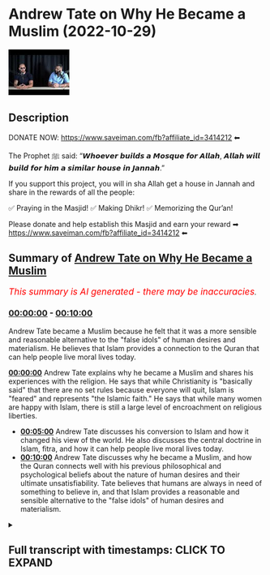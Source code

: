 # Andrew Tate on Why He Became a Muslim (2022-10-29)

![alt Andrew Tate on Why He Became a Muslim](Ysv3GE3-kpc.jpg "Andrew Tate on Why He Became a Muslim")

## Description

DONATE NOW: https://www.saveiman.com/fb?affiliate_id=3414212 ⬅

The Prophet ﷺ said: “𝙒𝙝𝙤𝙚𝙫𝙚𝙧 𝙗𝙪𝙞𝙡𝙙𝙨 𝙖 𝙈𝙤𝙨𝙦𝙪𝙚 𝙛𝙤𝙧 𝘼𝙡𝙡𝙖𝙝, 𝘼𝙡𝙡𝙖𝙝 𝙬𝙞𝙡𝙡 𝙗𝙪𝙞𝙡𝙙 𝙛𝙤𝙧 𝙝𝙞𝙢 𝙖 𝙨𝙞𝙢𝙞𝙡𝙖𝙧 𝙝𝙤𝙪𝙨𝙚 𝙞𝙣 𝙅𝙖𝙣𝙣𝙖𝙝.”

If you support this project, you will in sha Allah get a house in Jannah and share in the rewards of all the people:

✅ Praying in the Masjid!
✅ Making Dhikr!
✅ Memorizing the Qur’an!

Please donate and help establish this Masjid and earn your reward ➡ https://www.saveiman.com/fb?affiliate_id=3414212 ⬅

## Summary of [Andrew Tate on Why He Became a Muslim](https://www.youtube.com/watch?v=Ysv3GE3-kpc)


*<span style="color:red; font-size:125%">This summary is AI generated - there may be inaccuracies</span>. [](/)*

### [00:00:00](https://www.youtube.com/watch?v=Ysv3GE3-kpc&t=0) - [00:10:00](https://www.youtube.com/watch?v=Ysv3GE3-kpc&t=600)

Andrew Tate became a Muslim because he felt that it was a more sensible and reasonable alternative to the "false idols" of human desires and materialism. He believes that Islam provides a connection to the Quran that can help people live moral lives today.

**[00:00:00](https://www.youtube.com/watch?v=Ysv3GE3-kpc&t=0)** Andrew Tate explains why he became a Muslim and shares his experiences with the religion. He says that while Christianity is "basically said" that there are no set rules because everyone will quit, Islam is "feared" and represents "the Islamic faith." He says that while many women are happy with Islam, there is still a large level of encroachment on religious liberties.
* **[00:05:00](https://www.youtube.com/watch?v=Ysv3GE3-kpc&t=300)**  Andrew Tate discusses his conversion to Islam and how it changed his view of the world. He also discusses the central doctrine in Islam, fitra, and how it can help people live moral lives today.
* **[00:10:00](https://www.youtube.com/watch?v=Ysv3GE3-kpc&t=600)**  Andrew Tate discusses why he became a Muslim, and how the Quran connects well with his previous philosophical and psychological beliefs about the nature of human desires and their ultimate unsatisfiability. Tate believes that humans are always in need of something to believe in, and that Islam provides a reasonable and sensible alternative to the "false idols" of human desires and materialism.

<details><summary><h2>Full transcript with timestamps: CLICK TO EXPAND</h2></summary>

[0:00:00](https://youtu.be/Ysv3GE3-kpc?t=0) your brothers and sisters in the slum  
[0:00:02](https://youtu.be/Ysv3GE3-kpc?t=2) net from Norway are establishing a  
[0:00:04](https://youtu.be/Ysv3GE3-kpc?t=4) Masjid a dawah center this Center this  
[0:00:08](https://youtu.be/Ysv3GE3-kpc?t=8) Masjid this educational institution will  
[0:00:10](https://youtu.be/Ysv3GE3-kpc?t=10) act like a beacon of light calling the  
[0:00:14](https://youtu.be/Ysv3GE3-kpc?t=14) Muslims in Norway back to the essence of  
[0:00:16](https://youtu.be/Ysv3GE3-kpc?t=16) Islam so give generously and Allah  
[0:00:18](https://youtu.be/Ysv3GE3-kpc?t=18) azzawajal will give you even I wanted to  
[0:00:21](https://youtu.be/Ysv3GE3-kpc?t=21) ask you now because this is the Hot  
[0:00:22](https://youtu.be/Ysv3GE3-kpc?t=22) Topic especially in the Muslim Community  
[0:00:23](https://youtu.be/Ysv3GE3-kpc?t=23) about your conversion yeah so tell us  
[0:00:27](https://youtu.be/Ysv3GE3-kpc?t=27) the story like what happened exactly  
[0:00:28](https://youtu.be/Ysv3GE3-kpc?t=28) well I think a lot of people have been  
[0:00:30](https://youtu.be/Ysv3GE3-kpc?t=30) following me for a while understand that  
[0:00:31](https://youtu.be/Ysv3GE3-kpc?t=31) I've been very respectful of Islam for a  
[0:00:33](https://youtu.be/Ysv3GE3-kpc?t=33) long time I was born in a Christian  
[0:00:35](https://youtu.be/Ysv3GE3-kpc?t=35) country I was raised as a Christian and  
[0:00:37](https://youtu.be/Ysv3GE3-kpc?t=37) I've always been very respectful of  
[0:00:39](https://youtu.be/Ysv3GE3-kpc?t=39) Islam and it's become more and more  
[0:00:41](https://youtu.be/Ysv3GE3-kpc?t=41) obvious to me and and more and more  
[0:00:43](https://youtu.be/Ysv3GE3-kpc?t=43) pertinent that Islam is the last  
[0:00:45](https://youtu.be/Ysv3GE3-kpc?t=45) religion on the planet when I talk about  
[0:00:48](https://youtu.be/Ysv3GE3-kpc?t=48) Islam because I'm new to it yeah I I'm a  
[0:00:52](https://youtu.be/Ysv3GE3-kpc?t=52) little bit careful right because I'm new  
[0:00:53](https://youtu.be/Ysv3GE3-kpc?t=53) to it I'm certainly not a scholar  
[0:00:55](https://youtu.be/Ysv3GE3-kpc?t=55) there's so much I need to learn I know  
[0:00:56](https://youtu.be/Ysv3GE3-kpc?t=56) I'm on a Learning Journey I'm not here  
[0:00:58](https://youtu.be/Ysv3GE3-kpc?t=58) to sit here and talk scripture I don't  
[0:01:00](https://youtu.be/Ysv3GE3-kpc?t=60) know those things yet I'm here to learn  
[0:01:01](https://youtu.be/Ysv3GE3-kpc?t=61) but we're here at your assistance thank  
[0:01:04](https://youtu.be/Ysv3GE3-kpc?t=64) you brother thank you thank you but um  
[0:01:06](https://youtu.be/Ysv3GE3-kpc?t=66) it's just for me it feels like the last  
[0:01:08](https://youtu.be/Ysv3GE3-kpc?t=68) religion on Earth I feel like there's no  
[0:01:10](https://youtu.be/Ysv3GE3-kpc?t=70) other religion people say to me why did  
[0:01:12](https://youtu.be/Ysv3GE3-kpc?t=72) you convert and I said I don't really  
[0:01:13](https://youtu.be/Ysv3GE3-kpc?t=73) feel it as a conversion I it's almost  
[0:01:15](https://youtu.be/Ysv3GE3-kpc?t=75) like I knew Gog was real and now I've  
[0:01:16](https://youtu.be/Ysv3GE3-kpc?t=76) become religious and they say oh you're  
[0:01:18](https://youtu.be/Ysv3GE3-kpc?t=78) religious before I was like religious  
[0:01:19](https://youtu.be/Ysv3GE3-kpc?t=79) before how Christian what does Christian  
[0:01:21](https://youtu.be/Ysv3GE3-kpc?t=81) mean like who's not a Christian you go  
[0:01:24](https://youtu.be/Ysv3GE3-kpc?t=84) to Christian nations and everyone says  
[0:01:25](https://youtu.be/Ysv3GE3-kpc?t=85) they're a Christian look how they live  
[0:01:26](https://youtu.be/Ysv3GE3-kpc?t=86) their lives go into the average church  
[0:01:28](https://youtu.be/Ysv3GE3-kpc?t=88) is anyone actually fearful of God  
[0:01:29](https://youtu.be/Ysv3GE3-kpc?t=89) anybody no the girls are out on Saturday  
[0:01:32](https://youtu.be/Ysv3GE3-kpc?t=92) night drinking and they turn up to  
[0:01:33](https://youtu.be/Ysv3GE3-kpc?t=93) church because their parents made them  
[0:01:34](https://youtu.be/Ysv3GE3-kpc?t=94) but there's there's no substance to the  
[0:01:36](https://youtu.be/Ysv3GE3-kpc?t=96) religion and also  
[0:01:38](https://youtu.be/Ysv3GE3-kpc?t=98) Islam very closely reflects my personal  
[0:01:41](https://youtu.be/Ysv3GE3-kpc?t=101) beliefs I through my personal life I've  
[0:01:43](https://youtu.be/Ysv3GE3-kpc?t=103) learned that if you don't have standards  
[0:01:45](https://youtu.be/Ysv3GE3-kpc?t=105) and you're not a strong person who's  
[0:01:46](https://youtu.be/Ysv3GE3-kpc?t=106) prepared to defend his ideas you will be  
[0:01:48](https://youtu.be/Ysv3GE3-kpc?t=108) crushed yes and we look at most  
[0:01:50](https://youtu.be/Ysv3GE3-kpc?t=110) religions in the world today which are  
[0:01:52](https://youtu.be/Ysv3GE3-kpc?t=112) not prepared to defend their ideas  
[0:01:53](https://youtu.be/Ysv3GE3-kpc?t=113) what's happened to them they're just  
[0:01:54](https://youtu.be/Ysv3GE3-kpc?t=114) getting crushed and now we have  
[0:01:55](https://youtu.be/Ysv3GE3-kpc?t=115) Christianity as an idea which is  
[0:01:58](https://youtu.be/Ysv3GE3-kpc?t=118) basically said well we can't set any  
[0:02:00](https://youtu.be/Ysv3GE3-kpc?t=120) firm rules because everyone will just  
[0:02:01](https://youtu.be/Ysv3GE3-kpc?t=121) quit so instead let's make it so easy to  
[0:02:04](https://youtu.be/Ysv3GE3-kpc?t=124) be a Christian that nobody has to put  
[0:02:05](https://youtu.be/Ysv3GE3-kpc?t=125) any effort in and then accept everybody  
[0:02:07](https://youtu.be/Ysv3GE3-kpc?t=127) no matter what and hopefully we can keep  
[0:02:09](https://youtu.be/Ysv3GE3-kpc?t=129) the church doors open that's not that's  
[0:02:12](https://youtu.be/Ysv3GE3-kpc?t=132) not God to me you know God to me is is  
[0:02:14](https://youtu.be/Ysv3GE3-kpc?t=134) strong God to me is something to be  
[0:02:16](https://youtu.be/Ysv3GE3-kpc?t=136) feared God to me something someone that  
[0:02:18](https://youtu.be/Ysv3GE3-kpc?t=138) people are afraid to mock yeah God to me  
[0:02:20](https://youtu.be/Ysv3GE3-kpc?t=140) is someone that you have to go out of  
[0:02:22](https://youtu.be/Ysv3GE3-kpc?t=142) your way to prove something to God to me  
[0:02:25](https://youtu.be/Ysv3GE3-kpc?t=145) has red lines like God to me represents  
[0:02:28](https://youtu.be/Ysv3GE3-kpc?t=148) the Islamic faith the Christian God to  
[0:02:29](https://youtu.be/Ysv3GE3-kpc?t=149) me I don't see God I can't explain I  
[0:02:31](https://youtu.be/Ysv3GE3-kpc?t=151) don't see anything there so to me it was  
[0:02:34](https://youtu.be/Ysv3GE3-kpc?t=154) it was the only logical choice in the  
[0:02:36](https://youtu.be/Ysv3GE3-kpc?t=156) end I mean many as you're saying this  
[0:02:38](https://youtu.be/Ysv3GE3-kpc?t=158) I'm sure many people are like ecstatic  
[0:02:40](https://youtu.be/Ysv3GE3-kpc?t=160) and extremely happy it's a great it's a  
[0:02:43](https://youtu.be/Ysv3GE3-kpc?t=163) great thing for everyone honestly  
[0:02:43](https://youtu.be/Ysv3GE3-kpc?t=163) because you know just anyone coming into  
[0:02:47](https://youtu.be/Ysv3GE3-kpc?t=167) Islam is is you know the prophet is  
[0:02:49](https://youtu.be/Ysv3GE3-kpc?t=169) better than the world and everything in  
[0:02:50](https://youtu.be/Ysv3GE3-kpc?t=170) it yeah but imagine now somebody of  
[0:02:53](https://youtu.be/Ysv3GE3-kpc?t=173) major influence I mean you're the most  
[0:02:55](https://youtu.be/Ysv3GE3-kpc?t=175) Googled person on the planet I'm not  
[0:02:56](https://youtu.be/Ysv3GE3-kpc?t=176) sure if you're still yeah I think Putin  
[0:02:59](https://youtu.be/Ysv3GE3-kpc?t=179) might have beat me as of last week but I  
[0:03:01](https://youtu.be/Ysv3GE3-kpc?t=181) think it's between me and Putin at the  
[0:03:02](https://youtu.be/Ysv3GE3-kpc?t=182) moment but I don't want to lose to Putin  
[0:03:04](https://youtu.be/Ysv3GE3-kpc?t=184) look Putin's the Big G I don't want more  
[0:03:05](https://youtu.be/Ysv3GE3-kpc?t=185) enemies like it's fine Vladimir you can  
[0:03:07](https://youtu.be/Ysv3GE3-kpc?t=187) have it I never thought I'd hear you  
[0:03:09](https://youtu.be/Ysv3GE3-kpc?t=189) saying that statement yeah put wouldn't  
[0:03:11](https://youtu.be/Ysv3GE3-kpc?t=191) beat me last year right yeah I think  
[0:03:13](https://youtu.be/Ysv3GE3-kpc?t=193) we're just something the most Google but  
[0:03:15](https://youtu.be/Ysv3GE3-kpc?t=195) no no it's definitely something  
[0:03:16](https://youtu.be/Ysv3GE3-kpc?t=196) beautiful and a lot of people have you  
[0:03:19](https://youtu.be/Ysv3GE3-kpc?t=199) know you'll be surprised at how many  
[0:03:20](https://youtu.be/Ysv3GE3-kpc?t=200) women as well like because obviously the  
[0:03:21](https://youtu.be/Ysv3GE3-kpc?t=201) the accusations of misogynist you know  
[0:03:24](https://youtu.be/Ysv3GE3-kpc?t=204) but but a lot of women handle Allah  
[0:03:26](https://youtu.be/Ysv3GE3-kpc?t=206) especially in the Muslim World they  
[0:03:27](https://youtu.be/Ysv3GE3-kpc?t=207) absolutely happy in fact let me tell you  
[0:03:28](https://youtu.be/Ysv3GE3-kpc?t=208) a story just before I came here today  
[0:03:30](https://youtu.be/Ysv3GE3-kpc?t=210) one um one particular woman I can't  
[0:03:33](https://youtu.be/Ysv3GE3-kpc?t=213) remember her identity but she's working  
[0:03:34](https://youtu.be/Ysv3GE3-kpc?t=214) as a school teacher yep in London and  
[0:03:37](https://youtu.be/Ysv3GE3-kpc?t=217) actually my friend told me that she was  
[0:03:40](https://youtu.be/Ysv3GE3-kpc?t=220) kicked out of school because they had  
[0:03:42](https://youtu.be/Ysv3GE3-kpc?t=222) this campaign against you in the schools  
[0:03:44](https://youtu.be/Ysv3GE3-kpc?t=224) I'm not sure if you're aware of it yeah  
[0:03:45](https://youtu.be/Ysv3GE3-kpc?t=225) this was part of the cancellation I  
[0:03:47](https://youtu.be/Ysv3GE3-kpc?t=227) didn't know about this yeah so in in  
[0:03:48](https://youtu.be/Ysv3GE3-kpc?t=228) British schools they said you know if  
[0:03:50](https://youtu.be/Ysv3GE3-kpc?t=230) you say anything good about if you if  
[0:03:51](https://youtu.be/Ysv3GE3-kpc?t=231) you say anything good about this person  
[0:03:53](https://youtu.be/Ysv3GE3-kpc?t=233) or you have to be reported or prevented  
[0:03:55](https://youtu.be/Ysv3GE3-kpc?t=235) and if you say anything you know you  
[0:03:57](https://youtu.be/Ysv3GE3-kpc?t=237) have to kind of combat his extremism or  
[0:04:00](https://youtu.be/Ysv3GE3-kpc?t=240) whatever it may be right so she because  
[0:04:02](https://youtu.be/Ysv3GE3-kpc?t=242) when you became Muslim she abstained  
[0:04:04](https://youtu.be/Ysv3GE3-kpc?t=244) from doing that she said I can't really  
[0:04:05](https://youtu.be/Ysv3GE3-kpc?t=245) do that because you know Islamic clause  
[0:04:07](https://youtu.be/Ysv3GE3-kpc?t=247) and it's it's backbiting and he's got  
[0:04:09](https://youtu.be/Ysv3GE3-kpc?t=249) honor and Islam and so on and  
[0:04:11](https://youtu.be/Ysv3GE3-kpc?t=251) unfortunately they fired her from that  
[0:04:12](https://youtu.be/Ysv3GE3-kpc?t=252) from the position wow so you can see  
[0:04:14](https://youtu.be/Ysv3GE3-kpc?t=254) that this is the level of encroachment  
[0:04:16](https://youtu.be/Ysv3GE3-kpc?t=256) we're talking about here so and this  
[0:04:18](https://youtu.be/Ysv3GE3-kpc?t=258) shows you that the level of fraternity  
[0:04:20](https://youtu.be/Ysv3GE3-kpc?t=260) that exists and not only the fact that  
[0:04:22](https://youtu.be/Ysv3GE3-kpc?t=262) you know when you're looking at Old  
[0:04:23](https://youtu.be/Ysv3GE3-kpc?t=263) Twitter or whatever Twitter or whatever  
[0:04:25](https://youtu.be/Ysv3GE3-kpc?t=265) social media it's not a representation  
[0:04:27](https://youtu.be/Ysv3GE3-kpc?t=267) of what's really happening of course of  
[0:04:28](https://youtu.be/Ysv3GE3-kpc?t=268) course and I I mean that's that's crazy  
[0:04:30](https://youtu.be/Ysv3GE3-kpc?t=270) to hear and what's most crazy is  
[0:04:33](https://youtu.be/Ysv3GE3-kpc?t=273) yeah the the fervor behind this idea  
[0:04:36](https://youtu.be/Ysv3GE3-kpc?t=276) that I'm somehow extremist is truly it's  
[0:04:39](https://youtu.be/Ysv3GE3-kpc?t=279) truly clown world like I've sat as a  
[0:04:41](https://youtu.be/Ysv3GE3-kpc?t=281) professional and and analyzed my content  
[0:04:43](https://youtu.be/Ysv3GE3-kpc?t=283) and understood which things can be taken  
[0:04:45](https://youtu.be/Ysv3GE3-kpc?t=285) out of context and which things were  
[0:04:46](https://youtu.be/Ysv3GE3-kpc?t=286) said in a way perhaps they wouldn't  
[0:04:47](https://youtu.be/Ysv3GE3-kpc?t=287) shouldn't have been said before I was  
[0:04:49](https://youtu.be/Ysv3GE3-kpc?t=289) massively famous but we have to sit here  
[0:04:51](https://youtu.be/Ysv3GE3-kpc?t=291) and understand that if you take anybody  
[0:04:53](https://youtu.be/Ysv3GE3-kpc?t=293) on the planet and give them seven years  
[0:04:54](https://youtu.be/Ysv3GE3-kpc?t=294) of YouTube and then they decide and they  
[0:04:56](https://youtu.be/Ysv3GE3-kpc?t=296) blow up big you're gonna be able to find  
[0:04:58](https://youtu.be/Ysv3GE3-kpc?t=298) 30 to 45 seconds of clip across all  
[0:05:00](https://youtu.be/Ysv3GE3-kpc?t=300) those years that could be taken out of  
[0:05:01](https://youtu.be/Ysv3GE3-kpc?t=301) context right yeah and and and and it's  
[0:05:04](https://youtu.be/Ysv3GE3-kpc?t=304) truly crazy because they sit and say oh  
[0:05:06](https://youtu.be/Ysv3GE3-kpc?t=306) yeah but you know the young boys are  
[0:05:07](https://youtu.be/Ysv3GE3-kpc?t=307) watching your stuff and they don't truly  
[0:05:09](https://youtu.be/Ysv3GE3-kpc?t=309) understand all of it and it there's  
[0:05:11](https://youtu.be/Ysv3GE3-kpc?t=311) Nuance that's missing and my argument is  
[0:05:13](https://youtu.be/Ysv3GE3-kpc?t=313) very simple my argument is well one  
[0:05:15](https://youtu.be/Ysv3GE3-kpc?t=315) you're taking small Clips out of context  
[0:05:16](https://youtu.be/Ysv3GE3-kpc?t=316) and two there's not a single piece of  
[0:05:18](https://youtu.be/Ysv3GE3-kpc?t=318) content on the internet that 14 year old  
[0:05:20](https://youtu.be/Ysv3GE3-kpc?t=320) boy can't misunderstand name somebody  
[0:05:22](https://youtu.be/Ysv3GE3-kpc?t=322) name someone who's producing content on  
[0:05:24](https://youtu.be/Ysv3GE3-kpc?t=324) the internet that you would be 100 happy  
[0:05:25](https://youtu.be/Ysv3GE3-kpc?t=325) for a 14 year old drill artists and so  
[0:05:28](https://youtu.be/Ysv3GE3-kpc?t=328) they say that I mean I live in an area  
[0:05:29](https://youtu.be/Ysv3GE3-kpc?t=329) this I'm not going to mention the names  
[0:05:30](https://youtu.be/Ysv3GE3-kpc?t=330) of the artist but they're talking about  
[0:05:32](https://youtu.be/Ysv3GE3-kpc?t=332) going to this person's house and killing  
[0:05:33](https://youtu.be/Ysv3GE3-kpc?t=333) it and killing him in the middle of a  
[0:05:34](https://youtu.be/Ysv3GE3-kpc?t=334) life crime epidemic yeah we have little  
[0:05:36](https://youtu.be/Ysv3GE3-kpc?t=336) Nas twerking on having sex with level in  
[0:05:39](https://youtu.be/Ysv3GE3-kpc?t=339) his music videos like we're gonna sit  
[0:05:40](https://youtu.be/Ysv3GE3-kpc?t=340) here and talk about how children can be  
[0:05:43](https://youtu.be/Ysv3GE3-kpc?t=343) impressionable young children and I'm  
[0:05:45](https://youtu.be/Ysv3GE3-kpc?t=345) sitting there saying there's no way I'm  
[0:05:46](https://youtu.be/Ysv3GE3-kpc?t=346) the worst person that's not why they're  
[0:05:48](https://youtu.be/Ysv3GE3-kpc?t=348) deleting me the difference for them is  
[0:05:49](https://youtu.be/Ysv3GE3-kpc?t=349) as you've mentioned on those on those  
[0:05:51](https://youtu.be/Ysv3GE3-kpc?t=351) fronts it doesn't matter to them because  
[0:05:53](https://youtu.be/Ysv3GE3-kpc?t=353) it's like okay they're consuming our  
[0:05:55](https://youtu.be/Ysv3GE3-kpc?t=355) hedonistic products or whatever it is  
[0:05:56](https://youtu.be/Ysv3GE3-kpc?t=356) that doesn't change their world view  
[0:05:58](https://youtu.be/Ysv3GE3-kpc?t=358) whereas what you're saying is  
[0:06:00](https://youtu.be/Ysv3GE3-kpc?t=360) ideological now you're you're  
[0:06:02](https://youtu.be/Ysv3GE3-kpc?t=362) challenging the status quo of the LW of  
[0:06:05](https://youtu.be/Ysv3GE3-kpc?t=365) the liberal world order your challenging  
[0:06:07](https://youtu.be/Ysv3GE3-kpc?t=367) second wave feministic Notions you are  
[0:06:08](https://youtu.be/Ysv3GE3-kpc?t=368) challenging some liberal Notions you're  
[0:06:10](https://youtu.be/Ysv3GE3-kpc?t=370) challenging ideas commonplace ideas of  
[0:06:13](https://youtu.be/Ysv3GE3-kpc?t=373) of Tolerance and George Orwell said it  
[0:06:15](https://youtu.be/Ysv3GE3-kpc?t=375) very well he said that the more a  
[0:06:18](https://youtu.be/Ysv3GE3-kpc?t=378) society moves away from the truth the  
[0:06:20](https://youtu.be/Ysv3GE3-kpc?t=380) more it hates people who speak it  
[0:06:21](https://youtu.be/Ysv3GE3-kpc?t=381) absolutely and and you're and you're  
[0:06:23](https://youtu.be/Ysv3GE3-kpc?t=383) right and I think even the basic things  
[0:06:25](https://youtu.be/Ysv3GE3-kpc?t=385) I teach because some people have said to  
[0:06:26](https://youtu.be/Ysv3GE3-kpc?t=386) me Andrew all you teach about is  
[0:06:27](https://youtu.be/Ysv3GE3-kpc?t=387) personal responsibility motivation  
[0:06:29](https://youtu.be/Ysv3GE3-kpc?t=389) working hard getting up and doing the  
[0:06:31](https://youtu.be/Ysv3GE3-kpc?t=391) right thing I said that's the absolute  
[0:06:33](https://youtu.be/Ysv3GE3-kpc?t=393) those are the things they're most afraid  
[0:06:34](https://youtu.be/Ysv3GE3-kpc?t=394) of if you teach people to have standards  
[0:06:37](https://youtu.be/Ysv3GE3-kpc?t=397) for themselves and to be morally really  
[0:06:39](https://youtu.be/Ysv3GE3-kpc?t=399) strong people and to know right from  
[0:06:40](https://youtu.be/Ysv3GE3-kpc?t=400) wrong then they can't brainwash you so  
[0:06:42](https://youtu.be/Ysv3GE3-kpc?t=402) that's what they're most afraid of  
[0:06:43](https://youtu.be/Ysv3GE3-kpc?t=403) they're most afraid of young men who men  
[0:06:45](https://youtu.be/Ysv3GE3-kpc?t=405) looking up and going no no I don't  
[0:06:46](https://youtu.be/Ysv3GE3-kpc?t=406) believe that  
[0:06:48](https://youtu.be/Ysv3GE3-kpc?t=408) no I don't believe it I don't want to  
[0:06:49](https://youtu.be/Ysv3GE3-kpc?t=409) and I want to go do this I want to go to  
[0:06:51](https://youtu.be/Ysv3GE3-kpc?t=411) the gym and be strong or I want to  
[0:06:52](https://youtu.be/Ysv3GE3-kpc?t=412) believe X or I want to be a moral person  
[0:06:54](https://youtu.be/Ysv3GE3-kpc?t=414) they genuinely have a problem with  
[0:06:57](https://youtu.be/Ysv3GE3-kpc?t=417) Baseline morality yes you understand  
[0:06:59](https://youtu.be/Ysv3GE3-kpc?t=419) when some people recognize when I  
[0:07:02](https://youtu.be/Ysv3GE3-kpc?t=422) convert to Islam that there was a time I  
[0:07:03](https://youtu.be/Ysv3GE3-kpc?t=423) was an atheist there was a time when I  
[0:07:05](https://youtu.be/Ysv3GE3-kpc?t=425) was atheistic and the reason I am now so  
[0:07:07](https://youtu.be/Ysv3GE3-kpc?t=427) absolutely certain that God is real is  
[0:07:09](https://youtu.be/Ysv3GE3-kpc?t=429) because I've seen evil I've seen shaytan  
[0:07:12](https://youtu.be/Ysv3GE3-kpc?t=432) I've seen it when you see enough evil  
[0:07:14](https://youtu.be/Ysv3GE3-kpc?t=434) you realize that there must be an equal  
[0:07:15](https://youtu.be/Ysv3GE3-kpc?t=435) and opposite force and there are people  
[0:07:17](https://youtu.be/Ysv3GE3-kpc?t=437) out there in the world today doing the  
[0:07:18](https://youtu.be/Ysv3GE3-kpc?t=438) work of the devil genuine demons who are  
[0:07:20](https://youtu.be/Ysv3GE3-kpc?t=440) trying to destroy the Baseline morality  
[0:07:22](https://youtu.be/Ysv3GE3-kpc?t=442) that's inside of all of us we're all  
[0:07:24](https://youtu.be/Ysv3GE3-kpc?t=444) born with some kind of morality and  
[0:07:25](https://youtu.be/Ysv3GE3-kpc?t=445) they're trying to destroy it and that's  
[0:07:27](https://youtu.be/Ysv3GE3-kpc?t=447) exactly the Islamic understanding that  
[0:07:28](https://youtu.be/Ysv3GE3-kpc?t=448) we believe that you're born with  
[0:07:30](https://youtu.be/Ysv3GE3-kpc?t=450) something called fitra which is the  
[0:07:31](https://youtu.be/Ysv3GE3-kpc?t=451) initial goodness you're born with an  
[0:07:34](https://youtu.be/Ysv3GE3-kpc?t=454) innate belief receptivity to believe in  
[0:07:37](https://youtu.be/Ysv3GE3-kpc?t=457) one God and then that is corrupted in  
[0:07:40](https://youtu.be/Ysv3GE3-kpc?t=460) fact there's a prophet Hadith of the  
[0:07:42](https://youtu.be/Ysv3GE3-kpc?t=462) Prophet where he says  
[0:07:45](https://youtu.be/Ysv3GE3-kpc?t=465) every born child is born upon this  
[0:07:47](https://youtu.be/Ysv3GE3-kpc?t=467) initial goodness  
[0:07:52](https://youtu.be/Ysv3GE3-kpc?t=472) and then his father and mother or his  
[0:07:55](https://youtu.be/Ysv3GE3-kpc?t=475) parents they socialize him into you know  
[0:07:58](https://youtu.be/Ysv3GE3-kpc?t=478) Christianity Judas and magism so the  
[0:08:01](https://youtu.be/Ysv3GE3-kpc?t=481) idea is that everyone is born with this  
[0:08:02](https://youtu.be/Ysv3GE3-kpc?t=482) initial uh goodness and this initial uh  
[0:08:06](https://youtu.be/Ysv3GE3-kpc?t=486) will or want to believe in God one God  
[0:08:08](https://youtu.be/Ysv3GE3-kpc?t=488) and then as you mentioned I mean it's  
[0:08:10](https://youtu.be/Ysv3GE3-kpc?t=490) what you're mentioning here is really is  
[0:08:12](https://youtu.be/Ysv3GE3-kpc?t=492) profound because you're you're  
[0:08:13](https://youtu.be/Ysv3GE3-kpc?t=493) mentioning a central Doctrine in Islam  
[0:08:15](https://youtu.be/Ysv3GE3-kpc?t=495) but but it's and and this is why perhaps  
[0:08:18](https://youtu.be/Ysv3GE3-kpc?t=498) I found God the way I did because I  
[0:08:19](https://youtu.be/Ysv3GE3-kpc?t=499) understood all these things first and  
[0:08:21](https://youtu.be/Ysv3GE3-kpc?t=501) then I saw the Quran and confirmed so  
[0:08:23](https://youtu.be/Ysv3GE3-kpc?t=503) many things for me you know like even  
[0:08:25](https://youtu.be/Ysv3GE3-kpc?t=505) the conversations I've been having so  
[0:08:26](https://youtu.be/Ysv3GE3-kpc?t=506) far so many things have been confirmed  
[0:08:28](https://youtu.be/Ysv3GE3-kpc?t=508) and it's amazing the knowledge that's  
[0:08:29](https://youtu.be/Ysv3GE3-kpc?t=509) inside of it which is so applicable  
[0:08:30](https://youtu.be/Ysv3GE3-kpc?t=510) today yeah for for a old book right you  
[0:08:33](https://youtu.be/Ysv3GE3-kpc?t=513) know it's supposed to be old but it  
[0:08:35](https://youtu.be/Ysv3GE3-kpc?t=515) seems so so Timeless but it's truly  
[0:08:37](https://youtu.be/Ysv3GE3-kpc?t=517) amazing but you're you're totally right  
[0:08:39](https://youtu.be/Ysv3GE3-kpc?t=519) and and the Baseline morality I don't  
[0:08:41](https://youtu.be/Ysv3GE3-kpc?t=521) think most people understand that when  
[0:08:43](https://youtu.be/Ysv3GE3-kpc?t=523) they're doing this under the guise of  
[0:08:44](https://youtu.be/Ysv3GE3-kpc?t=524) Tolerance when they're saying be so  
[0:08:45](https://youtu.be/Ysv3GE3-kpc?t=525) tolerant that you no longer believe in  
[0:08:47](https://youtu.be/Ysv3GE3-kpc?t=527) right from wrong they're not doing doing  
[0:08:48](https://youtu.be/Ysv3GE3-kpc?t=528) that to make Society a better place  
[0:08:50](https://youtu.be/Ysv3GE3-kpc?t=530) they're doing that to empty your brain  
[0:08:51](https://youtu.be/Ysv3GE3-kpc?t=531) so that you have no resistance to the  
[0:08:53](https://youtu.be/Ysv3GE3-kpc?t=533) slave mind programming they want to get  
[0:08:55](https://youtu.be/Ysv3GE3-kpc?t=535) you to a point where if they tell you  
[0:08:57](https://youtu.be/Ysv3GE3-kpc?t=537) the sky is green yeah you look at with  
[0:08:59](https://youtu.be/Ysv3GE3-kpc?t=539) your own eyes yeah and you see blue but  
[0:09:01](https://youtu.be/Ysv3GE3-kpc?t=541) no the sky is green that's what they  
[0:09:03](https://youtu.be/Ysv3GE3-kpc?t=543) want so that you have to have nothing in  
[0:09:05](https://youtu.be/Ysv3GE3-kpc?t=545) your brain that can prevent that if you  
[0:09:07](https://youtu.be/Ysv3GE3-kpc?t=547) have God if you have no I believe this  
[0:09:09](https://youtu.be/Ysv3GE3-kpc?t=549) is right and wrong if you have personal  
[0:09:11](https://youtu.be/Ysv3GE3-kpc?t=551) responsibility if you have  
[0:09:12](https://youtu.be/Ysv3GE3-kpc?t=552) self-accountability if you're a person  
[0:09:14](https://youtu.be/Ysv3GE3-kpc?t=554) who sticks up for what he believes all  
[0:09:16](https://youtu.be/Ysv3GE3-kpc?t=556) that's bad to them they want all of that  
[0:09:17](https://youtu.be/Ysv3GE3-kpc?t=557) gone so they could tell you the sky is  
[0:09:19](https://youtu.be/Ysv3GE3-kpc?t=559) green and and I don't want to say too  
[0:09:22](https://youtu.be/Ysv3GE3-kpc?t=562) much because I don't want the stream to  
[0:09:23](https://youtu.be/Ysv3GE3-kpc?t=563) end but they're going to tell you  
[0:09:24](https://youtu.be/Ysv3GE3-kpc?t=564) something much worse than the sky is  
[0:09:25](https://youtu.be/Ysv3GE3-kpc?t=565) green they're going to tell you  
[0:09:26](https://youtu.be/Ysv3GE3-kpc?t=566) something else and and if they're trying  
[0:09:28](https://youtu.be/Ysv3GE3-kpc?t=568) to program us all into slaves I remember  
[0:09:30](https://youtu.be/Ysv3GE3-kpc?t=570) when I was in my undergraduate days and  
[0:09:33](https://youtu.be/Ysv3GE3-kpc?t=573) I was reading a particular book by this  
[0:09:35](https://youtu.be/Ysv3GE3-kpc?t=575) guy called Jeremy Bentham who became  
[0:09:37](https://youtu.be/Ysv3GE3-kpc?t=577) like you know the spiritual forefather  
[0:09:39](https://youtu.be/Ysv3GE3-kpc?t=579) of Jose Mill who is the father of like  
[0:09:41](https://youtu.be/Ysv3GE3-kpc?t=581) social liberalism of today and I  
[0:09:44](https://youtu.be/Ysv3GE3-kpc?t=584) remember reading this because it was so  
[0:09:45](https://youtu.be/Ysv3GE3-kpc?t=585) powerful because it linked to something  
[0:09:46](https://youtu.be/Ysv3GE3-kpc?t=586) I read in the Quran he said that you  
[0:09:48](https://youtu.be/Ysv3GE3-kpc?t=588) know you have two gods he said you have  
[0:09:51](https://youtu.be/Ysv3GE3-kpc?t=591) the god of pain and you have the God of  
[0:09:52](https://youtu.be/Ysv3GE3-kpc?t=592) Pleasure and I thought this is so  
[0:09:55](https://youtu.be/Ysv3GE3-kpc?t=595) interesting the Quran States you know  
[0:09:57](https://youtu.be/Ysv3GE3-kpc?t=597) have you seen the one who takes his own  
[0:10:00](https://youtu.be/Ysv3GE3-kpc?t=600) desires as a God and because now there  
[0:10:03](https://youtu.be/Ysv3GE3-kpc?t=603) is no transcendental force that we can  
[0:10:06](https://youtu.be/Ysv3GE3-kpc?t=606) look up and as you say venerate now  
[0:10:09](https://youtu.be/Ysv3GE3-kpc?t=609) we're forced to be slaves to the system  
[0:10:11](https://youtu.be/Ysv3GE3-kpc?t=611) yeah we're to our own desires or I mean  
[0:10:14](https://youtu.be/Ysv3GE3-kpc?t=614) the Quran has another verse which I  
[0:10:16](https://youtu.be/Ysv3GE3-kpc?t=616) think is so powerful and it connects  
[0:10:17](https://youtu.be/Ysv3GE3-kpc?t=617) very well with what you're saying  
[0:10:21](https://youtu.be/Ysv3GE3-kpc?t=621) that God has struck a parable of a man  
[0:10:26](https://youtu.be/Ysv3GE3-kpc?t=626) that he's got many different slave  
[0:10:28](https://youtu.be/Ysv3GE3-kpc?t=628) owners  
[0:10:31](https://youtu.be/Ysv3GE3-kpc?t=631) and another kind of man who's only got  
[0:10:33](https://youtu.be/Ysv3GE3-kpc?t=633) one slave owner he's God is basically  
[0:10:36](https://youtu.be/Ysv3GE3-kpc?t=636) telling us in the Quran that you've got  
[0:10:38](https://youtu.be/Ysv3GE3-kpc?t=638) one example of one individual who's got  
[0:10:40](https://youtu.be/Ysv3GE3-kpc?t=640) multiple slave owners and another one  
[0:10:43](https://youtu.be/Ysv3GE3-kpc?t=643) with just one he says  
[0:10:44](https://youtu.be/Ysv3GE3-kpc?t=644) are they the same  
[0:10:46](https://youtu.be/Ysv3GE3-kpc?t=646) so here the idea is  
[0:10:48](https://youtu.be/Ysv3GE3-kpc?t=648) as Rousseau said that his liberal  
[0:10:50](https://youtu.be/Ysv3GE3-kpc?t=650) philosophy said that man is Born Free  
[0:10:52](https://youtu.be/Ysv3GE3-kpc?t=652) but everywhere in Chains  
[0:10:54](https://youtu.be/Ysv3GE3-kpc?t=654) this is the order because if you don't  
[0:10:56](https://youtu.be/Ysv3GE3-kpc?t=656) have that God to to worship then you're  
[0:10:58](https://youtu.be/Ysv3GE3-kpc?t=658) going to end up having to worship to  
[0:11:00](https://youtu.be/Ysv3GE3-kpc?t=660) everything else and the whole part of  
[0:11:01](https://youtu.be/Ysv3GE3-kpc?t=661) the shahada which you took which is  
[0:11:05](https://youtu.be/Ysv3GE3-kpc?t=665) the the true meaning of that is that  
[0:11:09](https://youtu.be/Ysv3GE3-kpc?t=669) there is no God worthy of worship except  
[0:11:11](https://youtu.be/Ysv3GE3-kpc?t=671) for one God which means that your your  
[0:11:14](https://youtu.be/Ysv3GE3-kpc?t=674) desires or the system or these people  
[0:11:17](https://youtu.be/Ysv3GE3-kpc?t=677) that want to control us they are the  
[0:11:19](https://youtu.be/Ysv3GE3-kpc?t=679) problem is they're not worthy of worship  
[0:11:21](https://youtu.be/Ysv3GE3-kpc?t=681) the only one worthy of our subordination  
[0:11:24](https://youtu.be/Ysv3GE3-kpc?t=684) and submission is the creator of the  
[0:11:26](https://youtu.be/Ysv3GE3-kpc?t=686) heavens and the Earth there's no one  
[0:11:27](https://youtu.be/Ysv3GE3-kpc?t=687) else I agree and it's it's it's I  
[0:11:30](https://youtu.be/Ysv3GE3-kpc?t=690) completely agree and I've agreed with  
[0:11:31](https://youtu.be/Ysv3GE3-kpc?t=691) this for the longest time you know I've  
[0:11:33](https://youtu.be/Ysv3GE3-kpc?t=693) never been to like a music concert and  
[0:11:35](https://youtu.be/Ysv3GE3-kpc?t=695) people ask me why and I said I just look  
[0:11:38](https://youtu.be/Ysv3GE3-kpc?t=698) at it and I feel embarrassed I look at  
[0:11:40](https://youtu.be/Ysv3GE3-kpc?t=700) someone up on a stage dancing around and  
[0:11:43](https://youtu.be/Ysv3GE3-kpc?t=703) I look at hundreds of thousands of  
[0:11:44](https://youtu.be/Ysv3GE3-kpc?t=704) peasants in the crowd just yeah yeah  
[0:11:47](https://youtu.be/Ysv3GE3-kpc?t=707) yeah I'm like it's embarrass I feel  
[0:11:50](https://youtu.be/Ysv3GE3-kpc?t=710) cringe it's like secondhand  
[0:11:52](https://youtu.be/Ysv3GE3-kpc?t=712) embarrassment when I see these festivals  
[0:11:53](https://youtu.be/Ysv3GE3-kpc?t=713) and everyone's losing their our mind or  
[0:11:55](https://youtu.be/Ysv3GE3-kpc?t=715) these music concerts I genuinely feel  
[0:11:57](https://youtu.be/Ysv3GE3-kpc?t=717) embarrassed for the people who go  
[0:11:58](https://youtu.be/Ysv3GE3-kpc?t=718) because to me that is a form of worship  
[0:12:00](https://youtu.be/Ysv3GE3-kpc?t=720) like yeah you can listen to the music at  
[0:12:01](https://youtu.be/Ysv3GE3-kpc?t=721) home for free you're like you don't have  
[0:12:03](https://youtu.be/Ysv3GE3-kpc?t=723) to wait in that line and stand out in  
[0:12:04](https://youtu.be/Ysv3GE3-kpc?t=724) the cold like I don't know perhaps it  
[0:12:06](https://youtu.be/Ysv3GE3-kpc?t=726) was a bit extreme but I've always known  
[0:12:08](https://youtu.be/Ysv3GE3-kpc?t=728) that they're trying to give us false  
[0:12:10](https://youtu.be/Ysv3GE3-kpc?t=730) Idols to some degree and when I speak to  
[0:12:12](https://youtu.be/Ysv3GE3-kpc?t=732) atheists atheists say oh I don't believe  
[0:12:14](https://youtu.be/Ysv3GE3-kpc?t=734) in God but they they've signed up so  
[0:12:16](https://youtu.be/Ysv3GE3-kpc?t=736) hard to the liberal woke agenda they're  
[0:12:18](https://youtu.be/Ysv3GE3-kpc?t=738) as religious as anybody but they're just  
[0:12:20](https://youtu.be/Ysv3GE3-kpc?t=740) believing in the wrong things they're  
[0:12:21](https://youtu.be/Ysv3GE3-kpc?t=741) believing in degeneracy and they're  
[0:12:22](https://youtu.be/Ysv3GE3-kpc?t=742) believing in the work of the devil so  
[0:12:24](https://youtu.be/Ysv3GE3-kpc?t=744) humans always need something to believe  
[0:12:26](https://youtu.be/Ysv3GE3-kpc?t=746) in and it's a great thing you said about  
[0:12:27](https://youtu.be/Ysv3GE3-kpc?t=747) your own desires it's like  
[0:12:29](https://youtu.be/Ysv3GE3-kpc?t=749) one one guy I was talking to since my  
[0:12:31](https://youtu.be/Ysv3GE3-kpc?t=751) conversion says it's interesting that  
[0:12:33](https://youtu.be/Ysv3GE3-kpc?t=753) somebody with everything all the Western  
[0:12:35](https://youtu.be/Ysv3GE3-kpc?t=755) World yeah I think everything somebody  
[0:12:36](https://youtu.be/Ysv3GE3-kpc?t=756) could want exactly has now converted and  
[0:12:38](https://youtu.be/Ysv3GE3-kpc?t=758) I said yeah because even before my  
[0:12:40](https://youtu.be/Ysv3GE3-kpc?t=760) conversion I understood that Hedonism is  
[0:12:42](https://youtu.be/Ysv3GE3-kpc?t=762) a black hole and you can never fill it  
[0:12:44](https://youtu.be/Ysv3GE3-kpc?t=764) you're never going to be able to have  
[0:12:46](https://youtu.be/Ysv3GE3-kpc?t=766) enough girls to be happy with girls  
[0:12:47](https://youtu.be/Ysv3GE3-kpc?t=767) you're never gonna be able to have  
[0:12:48](https://youtu.be/Ysv3GE3-kpc?t=768) enough money to be happy with money you  
[0:12:49](https://youtu.be/Ysv3GE3-kpc?t=769) know be able to you know drink enough to  
[0:12:51](https://youtu.be/Ysv3GE3-kpc?t=771) be happy with drinking like it's a black  
[0:12:53](https://youtu.be/Ysv3GE3-kpc?t=773) hole and you can pour endless things  
[0:12:55](https://youtu.be/Ysv3GE3-kpc?t=775) down it but you'll never fill it up and  
[0:12:56](https://youtu.be/Ysv3GE3-kpc?t=776) you need to have some degree of  
[0:12:58](https://youtu.be/Ysv3GE3-kpc?t=778) self-restraint and I've always been a  
[0:12:59](https://youtu.be/Ysv3GE3-kpc?t=779) very disciplined person I've never made  
[0:13:01](https://youtu.be/Ysv3GE3-kpc?t=781) mistakes but certainly yeah the higher  
[0:13:03](https://youtu.be/Ysv3GE3-kpc?t=783) power is is going to give you more  
[0:13:05](https://youtu.be/Ysv3GE3-kpc?t=785) satisfaction in your heart than endless  
[0:13:07](https://youtu.be/Ysv3GE3-kpc?t=787) endless insanity  
</details>